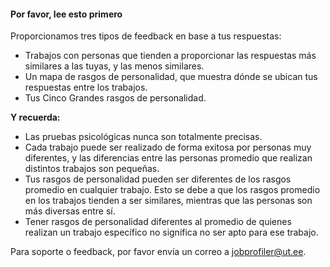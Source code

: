 #### Por favor, lee esto primero

Proporcionamos tres tipos de feedback en base a tus respuestas:
* Trabajos con personas que tienden a proporcionar las respuestas más similares a las tuyas, y las menos similares.
* Un mapa de rasgos de personalidad, que muestra dónde se ubican tus respuestas entre los trabajos.
* Tus Cinco Grandes rasgos de personalidad.

**Y recuerda:**

* Las pruebas psicológicas nunca son totalmente precisas.
* Cada trabajo puede ser realizado de forma exitosa por personas muy diferentes, y las diferencias entre las personas promedio que realizan distintos trabajos son pequeñas.
* Tus rasgos de personalidad pueden ser diferentes de los rasgos promedio en cualquier trabajo. Esto se debe a que los rasgos promedio en los trabajos tienden a ser similares, mientras que las personas son más diversas entre sí.
* Tener rasgos de personalidad diferentes al promedio de quienes realizan un trabajo específico no significa no ser apto para ese trabajo.

Para soporte o feedback, por favor envía un correo a jobprofiler@ut.ee.
